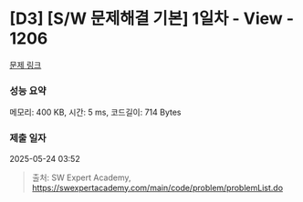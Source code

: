 # [D3] [S/W 문제해결 기본] 1일차 - View - 1206 

[문제 링크](https://swexpertacademy.com/main/code/problem/problemDetail.do?contestProbId=AV134DPqAA8CFAYh) 

### 성능 요약

메모리: 400 KB, 시간: 5 ms, 코드길이: 714 Bytes

### 제출 일자

2025-05-24 03:52



> 출처: SW Expert Academy, https://swexpertacademy.com/main/code/problem/problemList.do